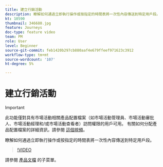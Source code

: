 ```yaml
---
title: 建立行銷活動
description: 瞭解如何通過立即執行操作或按指定的時間表將一次性內容傳送到特定用戶段。
kt: 10590
thumbnail: 346680.jpg
feature: Journeys
doc-type: feature video
team: PM
role: User
level: Beginner
source-git-commit: feb1420b297cb880aaf4e679ffeef971623c3912
workflow-type: tm+mt
source-wordcount: '107'
ht-degree: 5%

---
```


# 建立行銷活動

>[!IMPORTANT]
>
>此功能僅對具有市場活動相關產品配置檔案（如市場活動管理員、市場活動審批人、市場活動經理和/或市場活動查看者）訪問權限的用戶可用。 有關如何分配產品配置檔案的詳細資訊，請參閱 [這個視頻](/help/set-up-access/access-management.md)。

瞭解如何通過立即執行操作或按指定的時間表將一次性內容傳送到特定用戶段。

>[!VIDEO](https://video.tv.adobe.com/v/346680?quality=12)

請參閱 [產品文檔](https://experienceleague.adobe.com/docs/journey-optimizer/using/campaigns/get-started-with-campaigns.html?lang=en) 的子菜單。
